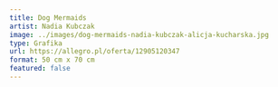 ```yaml
---
title: Dog Mermaids
artist: Nadia Kubczak
image: ../images/dog-mermaids-nadia-kubczak-alicja-kucharska.jpg
type: Grafika
url: https://allegro.pl/oferta/12905120347
format: 50 cm x 70 cm
featured: false
---
```

